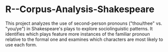 # R--Corpus-Analysis-Shakespeare
This project analyzes the use of second-person pronouns ("thou/thee" vs. "you/ye") in Shakespeare's plays to explore sociolinguistic patterns. It identifies which plays feature more instances of the familiar pronoun relative to the formal one and examines which characters are most likely to use each form. 
